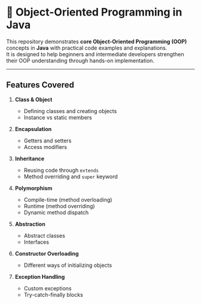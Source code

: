 # 🧠 Object-Oriented Programming in Java

This repository demonstrates **core Object-Oriented Programming (OOP)** concepts in **Java** with practical code examples and explanations.  
It is designed to help beginners and intermediate developers strengthen their OOP understanding through hands-on implementation.

---

## Features Covered

1. **Class & Object**
   - Defining classes and creating objects
   - Instance vs static members

2. **Encapsulation**
   - Getters and setters
   - Access modifiers

3. **Inheritance**
   - Reusing code through `extends`
   - Method overriding and `super` keyword

4. **Polymorphism**
   - Compile-time (method overloading)
   - Runtime (method overriding)
   - Dynamic method dispatch

5. **Abstraction**
   - Abstract classes
   - Interfaces

6. **Constructor Overloading**
   - Different ways of initializing objects

7. **Exception Handling**
   - Custom exceptions
   - Try-catch-finally blocks

